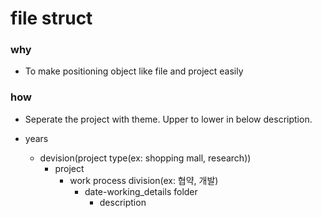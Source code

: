 # file struct

### why

- To make positioning object like file and project easily

### how

- Seperate the project with theme. Upper to lower in below description.

- years
  - devision(project type(ex: shopping mall, research)) 
    - project
      - work process division(ex: 협약, 개발)
        - date-working_details folder
          - description